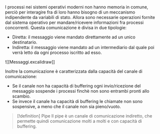 I processi nei sistemi operativi moderni non hanno memoria in comune, perciò per interagire fra di loro hanno bisogno di un meccanismo indipendente da variabili di stato.
Allora sono necessarie operazioni fornite dal sistema operativo per mandare/ricevere informazioni fra processi concorrenti.
Questa comunicazione è divisa in due tipologie:
* Diretta: il messaggio viene mandato direttamente ad un unico destinatario.
* Indiretta: il messaggio viene mandato ad un intermediario dal quale poi verrà letto da ogni processo iscritto ad esso.

![[Messaggi.excalidraw]]

Inoltre la comunicazione è caratterizzata dalla capacità del canale di comunicazione:
* Se il canale non ha capacità di buffering ogni invio/ricezione del messaggio sospende i processi finchè non sono entrambi pronti allo scambio.
* Se invece il canale ha capacità di buffering le chiamate non sono sospensive, a meno che il canale non sia pieno/vuoto.

> [!definition] Pipe
> Il pipe è un canale di comunicazione indiretto, che permette quindi comunicazione molti a molti e con capacità di buffering.